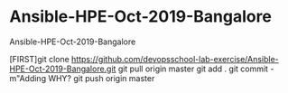 # Ansible-HPE-Oct-2019-Bangalore
Ansible-HPE-Oct-2019-Bangalore

[FIRST]git clone https://github.com/devopsschool-lab-exercise/Ansible-HPE-Oct-2019-Bangalore.git
git pull origin master
git add .
git commit -m"Adding WHY?
git push origin master
